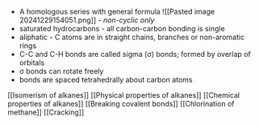 + A homologous series with general formula ![[Pasted image 20241229154051.png]] - *non-cyclic only*
+ saturated hydrocarbons - all carbon-carbon bonding is single
+ aliphatic - C atoms are  in straight chains, branches or non-aromatic rings
+ C-C and C-H bonds are called sigma (σ) bonds; formed by overlap of orbitals
+ σ bonds can rotate freely
+ bonds are spaced tetrahedrally about carbon atoms

[[Isomerism of alkanes]]
[[Physical properties of alkanes]]
[[Chemical properties of alkanes]]
[[Breaking covalent bonds]]
[[Chlorination of methane]]
[[Cracking]]